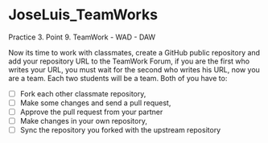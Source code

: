 # JoseLuis_TeamWorks
Practice 3. Point 9. TeamWork - WAD - DAW

Now its time to work with classmates, create a GitHub public repository and add your repository
URL to the TeamWork Forum, if you are the first who writes your URL, you must wait for the
second who writes his URL, now you are a team. Each two students will be a team. Both of you
have to:
- [ ] Fork each other classmate repository,
- [ ] Make some changes and send a pull request,
- [ ] Approve the pull request from your partner
- [ ] Make changes in your own repository,
- [ ] Sync the repository you forked with the upstream repository
